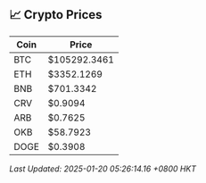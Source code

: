 ## 📈 Crypto Prices

| Coin | Price |
| ---- | ----- |
| BTC | $105292.3461 |
| ETH | $3352.1269 |
| BNB | $701.3342 |
| CRV | $0.9094 |
| ARB | $0.7625 |
| OKB | $58.7923 |
| DOGE | $0.3908 |

_Last Updated: 2025-01-20 05:26:14.16 +0800 HKT_